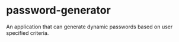 # password-generator
An application that can generate dynamic passwords based on user specified criteria.
